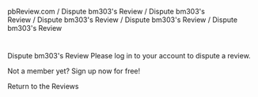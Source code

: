 &#13;	pbReview.com / Dispute bm303's Review / Dispute
bm303's Review / Dispute bm303's Review / Dispute bm303's Review / Dispute
bm303's Review  
&#13;&#13;&#13;&#13;
#
Dispute bm303's Review
&#13;&#13;	&#13;&#13;&#13;&#13;&#13;&#13;&#13;&#13;&#13;&#13;&#13;&#13;&#13;&#13;&#13;&#13;&#13;&#13;Please
log in to your account to dispute a review.  

&#13;Not a member yet? Sign up now for free!&#13;  

&#13;Return to the Reviews&#13;
